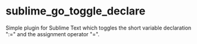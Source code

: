 sublime_go_toggle_declare
=========================

Simple plugin for Sublime Text which toggles the short variable declaration ":=" and the assignment operator "=".
